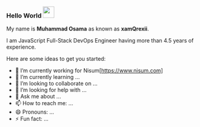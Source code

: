 ### Hello World <img src="https://raw.githubusercontent.com/MartinHeinz/MartinHeinz/master/wave.gif" width="30px">


My name is **Muhammad Osama** as known as **xamQrexii**.

I am JavaScript Full-Stack DevOps Engineer having more than 4.5 years of experience.

Here are some ideas to get you started:

- 🔭 I’m currently working for Nisum[https://www.nisum.com]
- 🌱 I’m currently learning ...
- 👯 I’m looking to collaborate on ...
- 🤔 I’m looking for help with ...
- 💬 Ask me about ...
- 📫 How to reach me: ...
- 😄 Pronouns: ...
- ⚡ Fun fact: ...
